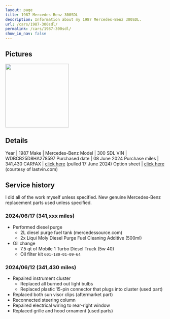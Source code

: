 ```yaml
---
layout: page
title: 1987 Mercedes-Benz 300SDL
description: Information about my 1987 Mercedes-Benz 300SDL.
url: /cars/1987-300sdl/
permalink: /cars/1987-300sdl/
show_in_nav: false
---
```


## Pictures

<a href="/assets/cars-1987-300sdl-1.jpg"><image src="/assets/cars-1987-300sdl-1.jpg" height="200px" /></a>

## Details

Year | 1987
Make | Mercedes-Benz
Model | 300 SDL
VIN | WDBCB25D8HA278597
Purchased date | 08 June 2024
Purchase miles | 341,430
CARFAX | [click here](/assets/cars-1987-300sdl-carfax-17jun2024.pdf) (pulled 17 June 2024)
Option sheet | [click here](/assets/cars-1987-300sdl-options-16jun2024.pdf) (courtesy of lastvin.com)

## Service history

I did all of the work myself unless specified.
New genuine Mercedes-Benz replacement parts used unless specified.


### 2024/06/17 (341,xxx miles)
- Performed diesel purge
    - 2L diesel purge fuel tank (mercedessource.com)
    - 2x Liqui Moly Diesel Purge Fuel Cleaning Additive (500ml)
- Oil change
    - 7.5 qt of Mobile 1 Turbo Diesel Truck (5w 40)
    - Oil filter kit `601-180-01-09-64`


### 2024/06/12 (341,430 miles)
- Repaired instrument cluster
    - Replaced all burned out light bulbs
    - Replaced plastic 15-pin connector that plugs into cluster (used part)
- Replaced both sun visor clips (aftermarket part)
- Reconnected steering column
- Repaired electrical wiring to rear-right window
- Replaced grille and hood ornament (used parts)
